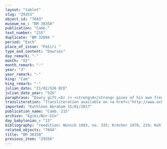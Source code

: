 ```yaml
---
layout: "tablet"
slug: "29353"
object_id: "7043"
museum_no_: "BM 30358"
publication: "Camb."
text_number: "215"
duplicate: "BM 32894 "
period: "Each"
place_of_issue: "Paširi "
type_and_content: "Dowries"
day_remark: "-"
month: "XI"
month_remark: "-"
year: "3"
year_remark: "-"
king: "Cam"
king_remark: "-"
julian_date: "21/02/526 BCE"
julian_date_year: "526"
paraphrase: "Dowry gift.<br /> <strong>A</strong> gives of his own free will the dowry of his daughter <strong><sup>f</sup>C </strong>to <strong>B</strong>. It consists of 1 kor (13500 m<sup>2</sup>) of land from his land at the Hazuzu ditch that is planted with trees (<em>zēru zaqpu</em>), 3 slaves (<em>amēluttu</em>) and household utensils. Each of the parties has taken one copy of the present document. Names of 3 witnesses, among them the brother of <strong>A</strong>, and the scribe Kurbanni-Marduk/Etellu//Ēṭiru, who is the son-in-law of <strong>A</strong>.<br /> &nbsp;<br /> <strong>A</strong>=Itti-Marduk-balāṭu/Nab&ucirc;-ahhē-iddin//Egibi, father of<strong><sup> f</sup>C</strong>; <strong>B</strong>=Itti-Nab&ucirc;-balāṭu/Marduk-bān-zēri/Bēl-ēṭir, groom; <strong><sup>f</sup>C</strong>=<sup>f</sup>Ina-Esagila-bēlet, bride and daughter of <strong>A</strong>.&nbsp; &nbsp;&nbsp;"
transliteration: "Transliteration available on <a href=\"http://www.achemenet.com/fr/item/?/sources-textuelles/textes-par-langues-et-ecritures/babylonien/archives-egibi/1678689\" target=\"_blank\">Achemenet</a>"
imported: "Kathleen Abraham 31/01/2017"
publication_name: "Camb. 215"
archive: "Egibi/Nūr-Sîn"
day_babylonian_: "13"
bibliography: "reedition: Wunsch 1993, no. 335; Krecher 1970, 229; Kohler and Peiser, BRL 2 (1891), 11f.; Ziemer, BA 3 (1898), 471; Tallqvist 1891, 3ff.; Roth, JAOS 111 (1991), 26; Weingort 1939, 18."
related_objects: "7044"
title: "BM 30358"
previous_item: "29356"
---
```


